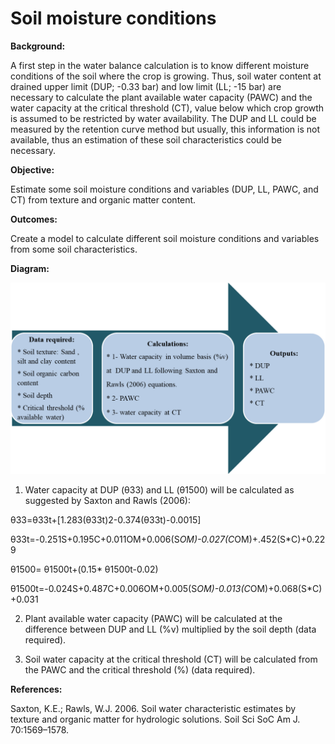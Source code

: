 # Soil moisture conditions

**Background:**

A first step in the water balance calculation is to know different moisture conditions of the soil where the crop is growing. Thus, soil water content at drained upper limit (DUP; -0.33 bar) and low limit (LL; -15 bar) are necessary to calculate the plant available water capacity (PAWC) and the water capacity at the critical threshold (CT), value below which crop growth is assumed to be restricted by water availability. The DUP and LL could be measured by the retention curve method but usually, this information is not available, thus an estimation of these soil characteristics could be necessary. 

**Objective:**

Estimate some soil moisture conditions and variables (DUP, LL, PAWC, and CT) from texture and organic matter content. 

**Outcomes:**

Create a model to calculate different soil moisture conditions and variables from some soil characteristics. 

**Diagram:**

![alt_text](https://github.com/waltercarciochi/project/blob/master/Diagram.png)

1. Water capacity at DUP (θ33) and LL (θ1500) will be calculated as suggested by Saxton and Rawls (2006): 

θ33=θ33t+[1.283(θ33t)2-0.374(θ33t)-0.0015] 

θ33t=-0.251S+0.195C+0.011OM+0.006(S*OM)-0.027(C*OM)+.452(S*C)+0.229 

θ1500= θ1500t+(0.15* θ1500t-0.02) 

θ1500t=-0.024S+0.487C+0.006OM+0.005(S*OM)-0.013(C*OM)+0.068(S*C)+0.031 

2. Plant available water capacity (PAWC) will be calculated at the difference between DUP and LL (%v) multiplied by the soil depth (data required). 

3. Soil water capacity at the critical threshold (CT) will be calculated from the PAWC and the critical threshold (%) (data required). 

**References:** 

Saxton, K.E.; Rawls, W.J. 2006. Soil water characteristic estimates by texture and organic matter for hydrologic solutions. Soil Sci SoC Am J. 70:1569–1578.

